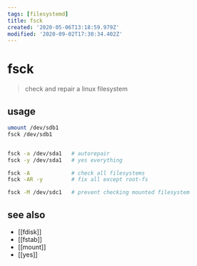 ```yaml
---
tags: [filesystemd]
title: fsck
created: '2020-05-06T13:18:59.979Z'
modified: '2020-09-02T17:30:34.402Z'
---
```


# fsck

> check and repair a linux filesystem 

## usage
```sh
umount /dev/sdb1
fsck /dev/sdb1


fsck -a /dev/sda1   # autorepair
fsck -y /dev/sda1   # yes everything

fsck -A             # check all filesystems
fsck -AR -y         # fix all except root-fs

fsck -M /dev/sdc1   # prevent checking mounted filesystem
```

## see also
- [[fdisk]]
- [[fstab]]
- [[mount]]
- [[yes]]
